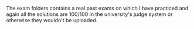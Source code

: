 The exam folders contains a real past exams on which I have practiced and again all the solutions are 100/100 in the university's judge system or otherwise they wouldn't be uploaded.
